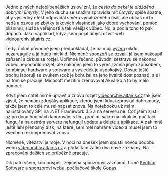 <!-- dcterms:identifier = aspnetcz#211 -->
<!-- dcterms:title = Jak jsem spouštěl nový videoarchiv -->
<!-- dcterms:abstract = Co všechno předcházelo publikaci dalších záznamů z akcí. Aneb cesta do pekel je dlážděná dobrými úmysly. -->
<!-- np9:categoryId = 6 -->
<!-- x4w:category = Akce a události -->
<!-- np9:authorId = 1 -->
<!-- np9:authorEmail = michal.valasek@altairis.cz -->
<!-- dcterms:creator = Michal Altair Valášek -->
<!-- dcterms:created = 2008-09-21T14:27:39.167+02:00 -->
<!-- dcterms:dateAccepted = 2008-09-21T14:27:39.167+02:00 -->

 Jedno z mých nejoblíbenějších úsloví zní, že *cesta do pekel je dlážděná dobrými úmysly*. V jeho duchu se snažím zpravidla mít úmysly spíše špatné, aby výsledný efekt odpovídal směru vynaloženého úsilí, ale občas mi to nedá a ozvou se zbytky takových vlastností jako dobré vychování, pomoc bližnímu, služba veřejnosti a tak všelijak vůbec. No, a podle toho to pak dopadá. Jako například, když jsem pojal úmysl oživit web [videoarchiv.altairis.cz](http://videoarchiv.altairis.cz/).  

Tedy, úplně původně jsem předpokládal, že na moji [výzvu](http://www.aspnet.cz/Articles/200-hledam-sponzory-pro-koupi-zarizeni-pro-nahravani-prednasek.aspx) nikdo nezareaguje a já budu mít klid. Nicméně [sponzoři se ozvali](http://www.aspnet.cz/Articles/201-pozvanka-na-nove-akce-plus-informace-o-zaznamech-z-nich.aspx), já jsem nakoupil zařízení a cirkus se rozjel. Upřímně řečeno, původní sestravu se nakonec vůbec nepodařilo rozjet, ale nakonec jsem to vyřešil zcela jiným způsobem, kombinací hardware a software a výsledek je uspokojivý. Dosud ještě trochu laboruji se zvukem (což je bohužel na jeho kvalitě dost poznat), ale i na tom se pracuje. Micosoft mezitím zrenovoval Akvárko a to by mělo pomoci.

Když jsem chtěl mírně upravit a znovu rozjet [videoarchiv.altairis.cz](http://videoarchiv.altairis.cz/) tak jsem zjistil, že nemám zdrojáky aplikace, kterou jsem kdysi zpráskal dohromady, takže jsem to celé musel napsat znova. Na notebooku už mám nainstalovaný SP1 na .NET Framework 3.5 a na serveru ne. Což jsem zjistil až po dvou hodinách laborování s tím, proč mi sakra na lokálním počítači fungují a na ostrém serveru nefungují update a delete z aplikace. A pak mně ještě lehl přenosný disk, na které jsem měl nahrané video a musel jsem to všechno rekomprimovat znovu.

Nicméně, vítězství je moje. V noci na dnešek jsem spustil novou podobu webu [videoarchiv.altairis.cz](http://videoarchiv.altairis.cz/) a přidal tam zatím dva nové záznamy. Na zpracování dalších se průběžně pracuje.

Dík patří všem, kdo přispěli, zejména sponzorovi záznamů, firmě [Kentico Software](http://www.kentico.cz/) a sponzorovi webu, počítačové škole [Gopas](http://www.gopas.cz/).